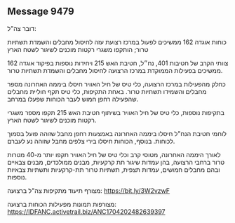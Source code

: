 ## Message 9479

דובר צה"ל: 

כוחות אוגדה 162 ממשיכים לפעול במרכז רצועת עזה לחיסול מחבלים והשמדת תשתיות טרור; הותקפו משגרי רקטות מוכנים לשיגור לשטח הארץ

צוותי הקרב של חטיבות 401, נח״ל, חטיבת האש 215 ויחידות נוספות בפיקוד אוגדה 162 ממשיכים בפעילות הממוקדת במרכז הרצועה לחיסול מחבלים והשמדת תשתיות טרור.

כחלק מהפעילות במרכז הרצועה, כלי טיס של חיל האוויר חיסלו ביממה האחרונה מספר מחבלים והשמידו תשתיות טרור. באחת התקיפות, כלי טיס תקף חוליית מחבלים שהפעילה רחפן חמוש לעבר הכוחות שפעלו במרחב.

בתקיפות נוספות, כלי טיס של חיל האוויר בשיתוף חטיבת האש 215 תקפו מספר משגרי רקטות מוכנים לשיגור לשטח הארץ.

לוחמי חטיבת הנח"ל חיסלו ביממה האחרונה באמצעות רחפן מחבל שזוהה פועל בסמוך לכוחות. בנוסף, הכוחות חיסלו בירי צלפים מחבל שזוהה נע לעברם.

לאורך היממה האחרונה, מטוסי קרב וכלי טיס של חיל האוויר תקפו יותר מ-40 מטרות טרור ברחבי הרצועה, בהן עמדות שיגור תת קרקעיות, מבנים ממולכדים, מבנים צבאיים ובהם מחבלים חמושים, עמדות תצפית, תשתיות טרור תת-קרקעיות ותשתיות צבאיות נוספות.

מצורף תיעוד מתקיפות צה"ל ברצועה: https://bit.ly/3W2vzwF

מצורפות תמונות מפעילות הכוחות ברצועה: https://IDFANC.activetrail.biz/ANC1704202482639397

